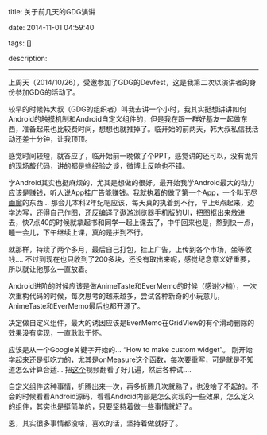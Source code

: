 title: 关于前几天的GDG演讲

date: 2014-11-01 04:59:40

tags: []

description: 

---
上周天（2014/10/26），受邀参加了GDG的Devfest，这是我第二次以演讲者的身份参加GDG的活动了。

较早的时候韩大叔（GDG的组织者）叫我去讲一个小时，我其实挺想讲讲如何Android的触摸机制和Android自定义组件的，但是我在跟一群好基友一起做东西，准备起来也比较费时间，想想也就推掉了。临开始的前两天，韩大叔私信我活动还差十分钟，让我顶顶。

感觉时间较短，就答应了，临开始前一晚做了个PPT，感觉讲的还可以，没有诡异的现场敲代码，讲的都是些经验之谈，微博上反响也不错。

学Android其实也挺麻烦的，尤其是想做的很好。最开始我学Android最大的动力应该是赚钱，听人说App挂广告能赚钱。我就执着的做了第一个App，一个叫[无尽画廊](http://miracle.sinaapp.com)的东西… 那会儿本科2年纪吧应该，每天真的执着到不行，早上6点起来，边学边写，还得自己作图，还反编译了遨游浏览器手机版的UI，把图抠出来放进去，快7点40的时候就拿起书和同学一起上课去了，中午回来也是，熬到快一点，睡一会儿，下午继续上课，真的是拼到不行。

就那样，持续了两个多月，最后自己打包，挂上广告，上传到各个市场，坐等收钱…. 不过到现在也只收到了200多块，还没有取出来呢，感觉纪念意义好重要，所以就让他那么一直放着。

Android进阶的时候应该是做AnimeTaste和EverMemo的时候（感谢少楠），一次次重构代码的时候，每次思考的越来越多，尝试各种新奇的小玩意儿，AnimeTaste和EverMemo最后也都开源了。

决定做自定义组件，最大的诱因应该是EverMemo在GridView的有个滑动删除的效果没有实现，一直耿耿于怀。

应该是从一个Google关键字开始的… “How to make custom widget”。 刚开始学起来还是挺吃力的，尤其是onMeasure这个函数，每次要重写，可是就是不知道怎么计算合适… 把[这个](https://www.youtube.com/watch?v=NYtB6mlu7vA)视频翻看了好几遍，然后各种试….

自定义组件这种事情，折腾出来一次，再多折腾几次就熟了，也没啥了不起的。不会的时候看看Android源码，看看Android内部是怎么实现的一些效果，怎么定义的组件，其实也是挺简单的，只要坚持着做一些事情就好了。

恩，其实很多事情都没啥，喜欢的话，坚持着做就好了。
